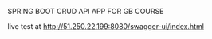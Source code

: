 SPRING BOOT CRUD API APP FOR GB COURSE

live test at http://51.250.22.199:8080/swagger-ui/index.html